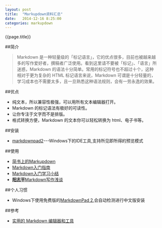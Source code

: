 ```yaml
---
layout: post
title:  "Markupdown资料汇总"
date:   2014-12-16 8:25:00
categories: markupdown
---
```


{{page.title}}

##简介
> Markdown 是一种轻量级的「标记语言」，它的优点很多，目前也被越来越多的写作爱好者，撰稿者广泛使用。看到这里请不要被「标记」、「语言」所迷惑，Markdown 的语法十分简单。常用的标记符号也不超过十个，这种相对于更为复杂的 HTML 标记语言来说，Markdown 可谓是十分轻量的，学习成本也不需要太多，且一旦熟悉这种语法规则，会有一劳永逸的效果。

##优点
* 纯文本，所以兼容性极强，可以用所有文本编辑器打开。
* Markdown 的标记语法有极好的可读性。
* 让你专注于文字而不是排版。
* 格式转换方便，Markdown 的文本你可以轻松转换为 html、电子书等。

##安装
* [markdownpad2][az-1]---Windows下的IDE工具,支持所见即所得的预览模式

##使用
* [简书上的Markupdown][rm-1]
* [Markdown入门指南][rm-2]
* [Markdown入门学习小结][rm-3]
* [**阳志平**Markdown写作浅谈][rm-4]

##个人习惯
* Windows下使用免费版的[MarkdownPad 2][xg-1],会自动检测进行中文版安装

##参考
* [实用的 Markdown 编辑器和工具][ck-1]

[az-1]: http://www.markdownpad.com/
[rm-1]: http://www.jianshu.com/c/BDu5F8
[rm-2]: http://www.jianshu.com/p/468f111d8fd3
[rm-3]: http://www.jianshu.com/p/21d355525bdf
[rm-4]: http://www.yangzhiping.com/tech/r-markdown-knitr.html
[xg-1]: http://www.markdownpad.com/download.html
[ck-1]: http://www.open-open.com/news/view/1be6464
